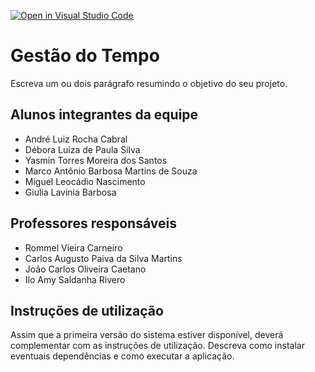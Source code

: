 [![Open in Visual Studio Code](https://classroom.github.com/assets/open-in-vscode-718a45dd9cf7e7f842a935f5ebbe5719a5e09af4491e668f4dbf3b35d5cca122.svg)](https://classroom.github.com/online_ide?assignment_repo_id=11819853&assignment_repo_type=AssignmentRepo)
# Gestão do Tempo

Escreva um ou dois parágrafo resumindo o objetivo do seu projeto.

## Alunos integrantes da equipe

* André Luiz Rocha Cabral
* Débora Luiza de Paula Silva
* Yasmin Torres Moreira dos Santos
* Marco Antônio Barbosa Martins de Souza
* Miguel Leocádio Nascimento
* Giulia Lavinia Barbosa

## Professores responsáveis

* Rommel Vieira Carneiro
* Carlos Augusto Paiva da Silva Martins
* João Carlos Oliveira Caetano
* Ilo Amy Saldanha Rivero

## Instruções de utilização

Assim que a primeira versão do sistema estiver disponível, deverá complementar com as instruções de utilização. Descreva como instalar eventuais dependências e como executar a aplicação.
